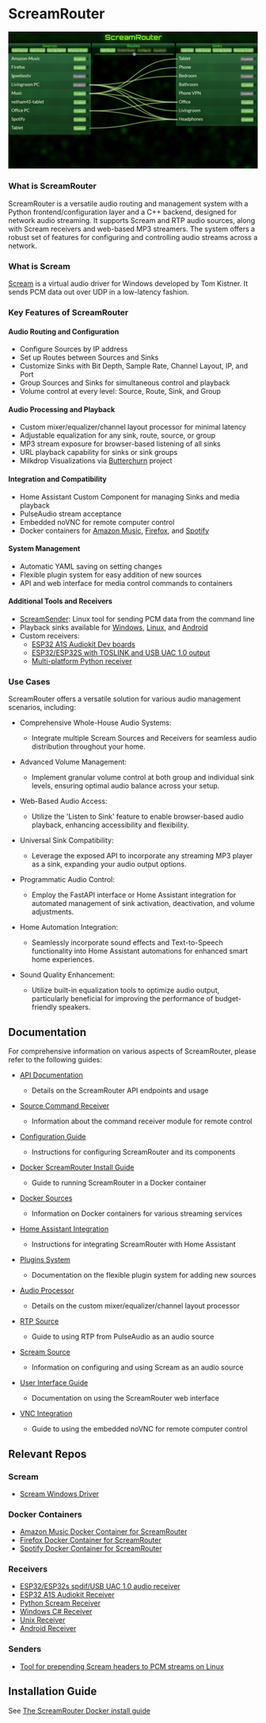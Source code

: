# **ScreamRouter**

![Screenshot of ScreamRouter](/images/ScreamRouter.png)

### What is ScreamRouter

ScreamRouter is a versatile audio routing and management system with a Python frontend/configuration layer and a C++ backend, designed for network audio streaming. It supports Scream and RTP audio sources, along with Scream receivers and web-based MP3 streamers. The system offers a robust set of features for configuring and controlling audio streams across a network.

### What is Scream

[Scream](https://github.com/duncanthrax/scream) is a virtual audio driver for Windows developed by Tom Kistner. It sends PCM data out over UDP in a low-latency fashion.

### Key Features of ScreamRouter

#### Audio Routing and Configuration
* Configure Sources by IP address
* Set up Routes between Sources and Sinks
* Customize Sinks with Bit Depth, Sample Rate, Channel Layout, IP, and Port
* Group Sources and Sinks for simultaneous control and playback
* Volume control at every level: Source, Route, Sink, and Group

#### Audio Processing and Playback
* Custom mixer/equalizer/channel layout processor for minimal latency
* Adjustable equalization for any sink, route, source, or group
* MP3 stream exposure for browser-based listening of all sinks
* URL playback capability for sinks or sink groups
* Milkdrop Visualizations via [Butterchurn](https://github.com/jberg/butterchurn) project

#### Integration and Compatibility
* Home Assistant Custom Component for managing Sinks and media playback
* PulseAudio stream acceptance
* Embedded noVNC for remote computer control
* Docker containers for [Amazon Music](https://github.com/netham45/screamrouter-amazon-music-docker), [Firefox](https://github.com/netham45/screamrouter-firefox-docker), and [Spotify](https://github.com/netham45/screamrouter-spotify-docker)

#### System Management
* Automatic YAML saving on setting changes
* Flexible plugin system for easy addition of new sources
* API and web interface for media control commands to containers

#### Additional Tools and Receivers
* [ScreamSender](https://github.com/netham45/screamsender/): Linux tool for sending PCM data from the command line
* Playback sinks available for [Windows](https://github.com/duncanthrax/scream/tree/master/Receivers/dotnet-windows/ScreamReader), [Linux](https://github.com/duncanthrax/scream/tree/master/Receivers/unix), and [Android](https://github.com/martinellimarco/scream-android/tree/90d1364ee36dd12ec9d7d2798926150b370030f3)
* Custom receivers:
  - [ESP32 A1S Audiokit Dev boards](https://github.com/netham45/esp32-audiokit-screamreader/)
  - [ESP32/ESP32S with TOSLINK and USB UAC 1.0 output](https://github.com/netham45/esp32-scream-receiver/)
  - [Multi-platform Python receiver](https://github.com/netham45/pyscreamreader)

### Use Cases

ScreamRouter offers a versatile solution for various audio management scenarios, including:

* Comprehensive Whole-House Audio Systems:
   - Integrate multiple Scream Sources and Receivers for seamless audio distribution throughout your home.

* Advanced Volume Management:
   - Implement granular volume control at both group and individual sink levels, ensuring optimal audio balance across your setup.

* Web-Based Audio Access:
   - Utilize the 'Listen to Sink' feature to enable browser-based audio playback, enhancing accessibility and flexibility.

* Universal Sink Compatibility:
   - Leverage the exposed API to incorporate any streaming MP3 player as a sink, expanding your audio output options.

* Programmatic Audio Control:
   - Employ the FastAPI interface or Home Assistant integration for automated management of sink activation, deactivation, and volume adjustments.

* Home Automation Integration:
   - Seamlessly incorporate sound effects and Text-to-Speech functionality into Home Assistant automations for enhanced smart home experiences.

* Sound Quality Enhancement:
   - Utilize built-in equalization tools to optimize audio output, particularly beneficial for improving the performance of budget-friendly speakers.

## Documentation

For comprehensive information on various aspects of ScreamRouter, please refer to the following guides:

* [API Documentation](Readme/api.md)
  - Details on the ScreamRouter API endpoints and usage

* [Source Command Receiver](Readme/command_receiver.md)
  - Information about the command receiver module for remote control

* [Configuration Guide](Readme/configuration.md)
  - Instructions for configuring ScreamRouter and its components
* [Docker ScreamRouter Install Guide](Readme/docker-screamrouter.md)
  - Guide to running ScreamRouter in a Docker container

* [Docker Sources](Readme/docker-sources.md)
  - Information on Docker containers for various streaming services

* [Home Assistant Integration](Readme/homeassistant.md)
  - Instructions for integrating ScreamRouter with Home Assistant

* [Plugins System](Readme/plugins.md)
  - Documentation on the flexible plugin system for adding new sources

* [Audio Processor](Readme/processor.md)
  - Details on the custom mixer/equalizer/channel layout processor

* [RTP Source](Readme/rtp-source.md)
  - Guide to using RTP from PulseAudio as an audio source

* [Scream Source](Readme/scream-source.md)
  - Information on configuring and using Scream as an audio source

* [User Interface Guide](Readme/ui.md)
  - Documentation on using the ScreamRouter web interface

* [VNC Integration](Readme/vnc.md)
  - Guide to using the embedded noVNC for remote computer control

## Relevant Repos

### Scream
* [Scream Windows Driver](https://github.com/duncanthrax/scream/)

### Docker Containers
* [Amazon Music Docker Container for ScreamRouter](https://github.com/netham45/screamrouter-amazon-music-docker)
* [Firefox Docker Container for ScreamRouter](https://github.com/netham45/screamrouter-firefox-docker)
* [Spotify Docker Container for ScreamRouter](https://github.com/netham45/screamrouter-spotify-docker)

### Receivers
* [ESP32/ESP32s spdif/USB UAC 1.0 audio receiver](https://github.com/netham45/esp32-scream-receiver)
* [ESP32 A1S Audiokit Receiver](https://github.com/netham45/esp32-audiokit-screamreader)
* [Python Scream Receiver](https://github.com/netham45/pyscreamreader)
* [Windows C# Receiver](https://github.com/duncanthrax/scream/tree/master/Receivers/dotnet-windows/ScreamReader)
* [Unix Receiver](https://github.com/duncanthrax/scream/tree/master/Receivers/unix)
* [Android Receiver](https://github.com/martinellimarco/scream-android/)

### Senders
* [Tool for prepending Scream headers to PCM streams on Linux](https://github.com/netham45/screamsender)

## Installation Guide

See [The ScreamRouter Docker install guide](https://github.com/netham45/screamrouter/blob/main/Readme/docker-screamrouter.md)